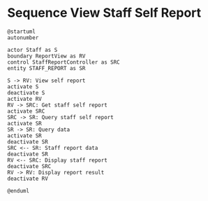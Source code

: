 # Sequence View Staff Self Report

```plantuml
@startuml
autonumber

actor Staff as S
boundary ReportView as RV
control StaffReportController as SRC
entity STAFF_REPORT as SR

S -> RV: View self report
activate S
deactivate S
activate RV
RV -> SRC: Get staff self report
activate SRC
SRC -> SR: Query staff self report
activate SR
SR -> SR: Query data
activate SR
deactivate SR
SRC <-- SR: Staff report data
deactivate SR
RV <-- SRC: Display staff report
deactivate SRC
RV -> RV: Display report result
deactivate RV

@enduml
```

<!-- diagram id="sequence-view-staff-self-report-view-staff-self-report" -->
